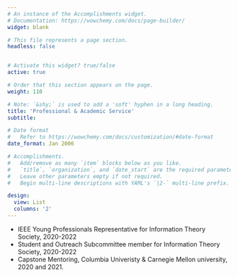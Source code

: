 ```yaml
---
# An instance of the Accomplishments widget.
# Documentation: https://wowchemy.com/docs/page-builder/
widget: blank

# This file represents a page section.
headless: false


# Activate this widget? true/false
active: true

# Order that this section appears on the page.
weight: 110

# Note: `&shy;` is used to add a 'soft' hyphen in a long heading.
title: 'Professional & Academic Service'
subtitle:

# Date format
#   Refer to https://wowchemy.com/docs/customization/#date-format
date_format: Jan 2006

# Accomplishments.
#   Add/remove as many `item` blocks below as you like.
#   `title`, `organization`, and `date_start` are the required parameters.
#   Leave other parameters empty if not required.
#   Begin multi-line descriptions with YAML's `|2-` multi-line prefix.  

design:
  view: List
  columns: '2'
---
```

- IEEE Young Professionals Representative for Information Theory Society, 2020-2022
- Student and Outreach Subcommittee member for Information Theory Society, 2020-2022
- Capstone Mentoring, Columbia Univeristy & Carnegie Mellon university, 2020 and 2021.
